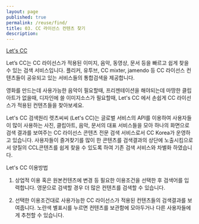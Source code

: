 ```yaml
---
layout: page
published: true
permalink: /reuse/find/
title: 03. CC 라이선스 컨텐츠 찾기
description: 
---
```



[Let's CC](http://letscc.net)


Let’s CC는 CC 라이선스가 적용된 이미지, 음악, 동영상, 문서 등을 빠르고 쉽게 찾을 수 있는 검색 서비스입니다. 플리커, 유투브, CC mixter, jamendo 등 CC 라이선스 컨텐츠들이 공유되고 있는 서비스들의 통합검색을 제공합니다.

영화를 만드는데 사용가능한 음악이 필요할때, 프리젠테이션을 해야되는데 마땅한 클립아트가 없을때, 디자인에 쓸 이미지소스가 필요할때, Let's CC 에서 손쉽게 CC 라이선스가 적용된 컨텐츠들을 찾아보세요.

Let's CC 검색원리
렛츠씨씨 (Let's CC)는 글로벌 서비스의 API를 이용하여 사용자들이 많이 사용하는 사진, 클립아트, 음악, 문서의 대표 서비스들을 모아 하나의 화면으로 검색 결과를 보여주는 CC 라이선스 콘텐츠 전문 검색 서비스로서 CC Korea가 운영하고 있습니다. 사용자들이 즐겨찾기를 많이 한 콘텐츠를 검색결과의 상단에 노출시킴으로서 양질의 CCL콘텐츠를 쉽게 찾을 수 있도록 하여 기존 검색 서비스와 차별화 하였습니다. 

Let's CC 이용방법

1. 상업적 이용 혹은 원본컨텐츠에 변경 등 필요한 이용조건을 선택한 후 검색어를 입력합니다. 영문으로 검색할 경우 더 많은 컨텐츠를 검색할 수 있습니다.

2. 선택한 이용조건대로 사용가능한 CC 라이선스가 적용된 컨텐츠들의 검색결과를 보여줍니다. 노란색 별표시를 누르면 컨텐츠를 보관함에 모아두거나 다른 사용자들에게 추천할 수 있습니다.
